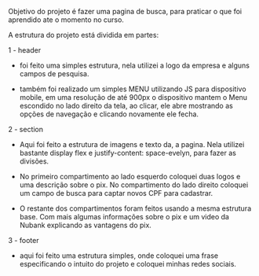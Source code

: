 Objetivo do projeto é fazer uma pagina de busca, para praticar o que foi aprendido ate o momento no curso. 

A estrutura do projeto está dividida em partes:

1 - header

* foi feito uma simples estrutura, nela utilizei a logo da empresa e alguns campos de pesquisa.

* também foi realizado um simples MENU utilizando JS para dispositivo mobile, em uma resolução de até 900px o dispositivo mantem o Menu escondido no lado direito da tela, ao clicar, ele abre mostrando as opções de navegação e clicando novamente ele fecha.

2 - section

* Aqui foi feito a estrutura de imagens e texto da, a pagina. Nela utilizei bastante display flex e justify-content: space-evelyn, para fazer as divisões. 

* No primeiro compartimento ao lado esquerdo coloquei duas logos e uma descrição sobre o pix. No compartimento do lado direito coloquei um campo de busca para captar novos CPF para cadastrar.

* O restante dos compartimentos foram feitos usando a mesma estrutura base. Com mais algumas informações sobre o pix e um video da Nubank explicando as vantagens do pix. 

3 - footer

* aqui foi feito uma estrutura simples, onde coloquei uma frase especificando o intuito do projeto e coloquei minhas redes sociais.

